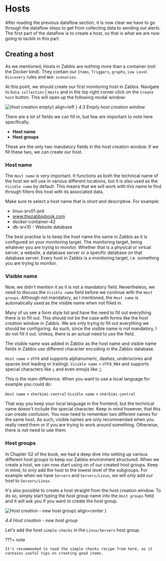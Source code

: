 # Hosts
After reading the previous dataflow section, it is now clear we have to go through the 
dataflow steps to get from collecting data to sending out alerts. 
The first part of the dataflow is to create a host, so that is what we are now going to tackle
in this part.

## Creating a host
As we mentioned, Hosts in Zabbix are nothing more than a container (not the Docker kind).
They contain our `Items`, `Triggers`, `graphs`, `Low Level Discovery` rules and `Web scenarios`.  

At this point, we should create our first monitoring host in Zabbix. Navigate to `Data collection` | `Hosts` 
and in the top right corner click on the `Create host` button. This will open up the following modal window:

![Host creation empty](ch04.3-empty-host-creation.png){ align=left }
*4.3 Empty host creation window*

There are a lot of fields we can fill in, but few are important to note here specifically. 

- **Host name** 
- **Host groups**

These are the only two mandatory fields in the host creation window. If we fill these two, 
we can create our host. 

### Host name
The `Host name` is very important. It functions as both the technical name of the host we will
use in various different locations, but it is also used as the `Visible name` by default. This 
means that we will work with this name to find through filters this host with its associated data.

Make sure to select a host name that is short and descriptive. For example:

- linux-srv01-prd
- www.thezabbixbook.com
- docker-container-42
- db-srv10 - Website database

The best practise is to keep the host name the same in Zabbix as it is configured on your
monitoring target. The monitoring target, being whatever you are trying to monitor. 
Whether that is a physical or virtual server, a website, a database server or 
a specific database on that database server. Every host in Zabbix is a monitoring target, 
i.e. something you are trying to monitor.

### Visible name
Now, we didn't mention it as it is not a mandatory field. Nevertheless, we need to discuss
the `Visible name` field before we continue with the `Host groups`. Although not mandatory,
as I mentioned, the `Host name` is automatically used as the visible name when not filled in.

Many of us see a form style list and have the need to fill out everything there is to fill out. This
should not be the case with forms like the host creation window in Zabbix. We are only trying to
fill out everything we should be configuring. As such, since the visible name is not mandatory, I 
do not fill it out. Unless, there is an actual need to use the field. 

The visible name was added in Zabbix as the host name and visible name fields in Zabbix use
different character encoding in the Zabbix database. 

`Host name` = `UTF8` and supports alphanumeric, dashes, underscores and spaces (not leading or trailing).
`Visible name` = `UTF8_MB4` and supports special characters like `ç` and even emojis like `👀`.

This is the main difference. When you want to use a local language for example you could do:

`Host name` = `sherbimi-central`
`Visible name` = `shërbimi-çentral`

That way you keep your local language in the frontend, but the technical name doesn't include the 
special character. Keep in mind however, that this can create confusion. You now need to remember
two different names for the same host. As such, visible names are only recommended when you really need
them or if you are trying to work around something. Otherwise, there is not need to use them.

### Host groups
In Chapter 02 of the book, we had a deep dive into setting up various different host groups to keep
our Zabbix environment structured. When we create a host, we can now start using on of
our created host groups. Keep in mind, to only add the host to the lowest level of the subgroups. For
example when we have `Servers` and `Servers/Linux`, we will only add our host to `Servers/Linux`.

It's also possible to create a host straight from the host creation window. To do so,
simply start typing the host group name into the `Host groups` field and it will ask you if
you want to create the host group.

![Host creation - new host group](ch04.4-host-creation-new-group.png){ align=center }

*4.4 Host creation - new host group*

Let's add the host `simple-checks` in the `Linux/Servers` host group.


???+ note

    It's recommended to read the simple checks recipe from here, as it 
    contains useful tips on creating good items.